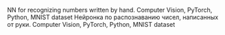 
NN for recognizing numbers written by hand. Computer Vision, PyTorch, Python, MNIST dataset
Нейронка по распознаванию чисел, написанных от руки. Computer Vision, PyTorch, Python, MNIST dataset
